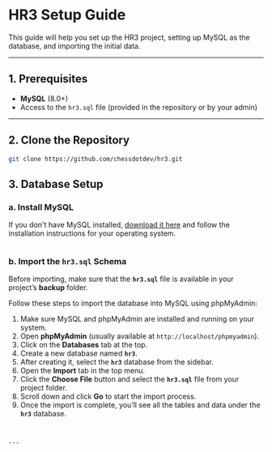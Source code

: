 # HR3 Setup Guide

This guide will help you set up the HR3 project, setting up MySQL as the database, and importing the initial data.

---

## 1. Prerequisites

- **MySQL** (8.0+)
- Access to the `hr3.sql` file (provided in the repository or by your admin)

---
## 2. Clone the Repository

```sh
git clone https://github.com/chessdotdev/hr3.git

```
## 3. Database Setup

### a. Install MySQL

If you don't have MySQL installed, [download it here](https://dev.mysql.com/downloads/mysql/) and follow the installation instructions for your operating system.


```

```

### b. Import the `hr3.sql` Schema

Before importing, make sure that the **`hr3.sql`** file is available in your project’s **backup** folder.

Follow these steps to import the database into MySQL using phpMyAdmin:

1. Make sure MySQL and phpMyAdmin are installed and running on your system.  
2. Open **phpMyAdmin** (usually available at `http://localhost/phpmyadmin`).  
3. Click on the **Databases** tab at the top.  
4. Create a new database named **`hr3`**.  
5. After creating it, select the **`hr3`** database from the sidebar.  
6. Open the **Import** tab in the top menu.  
7. Click the **Choose File** button and select the **`hr3.sql`** file from your project folder.  
8. Scroll down and click **Go** to start the import process.  
9. Once the import is complete, you’ll see all the tables and data under the **`hr3`** database. 
```


---


```
